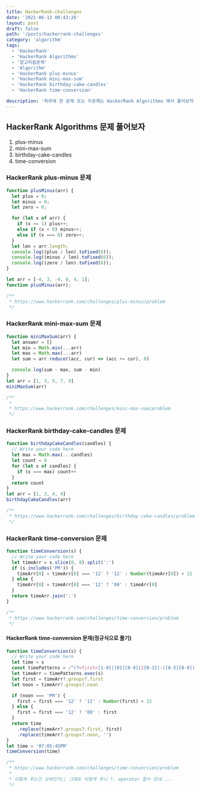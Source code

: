 ```yaml
---
title: HackerRank-challenges
date: '2021-06-13 00:43:26'
layout: post
draft: false
path: '/posts/hackerrank-challenges'
category: 'algorithm'
tags:
  - 'HackerRank'
  - 'HackerRank Algorithms'
  - '알고리즘문제'
  - 'Algorithm'
  - 'HackerRank plus-minus'
  - 'HackerRank mini-max-sum'
  - 'HackerRank birthday-cake-candles'
  - 'HackerRank time-conversion'

description: '하루에 한 문제 또는 두문제는 HackerRank Algorithms 에서 풀어보자 알고리즘 (Algorithm) 공부하다 보면 언젠가 이직이나 회사에서 활용하기를 코딩테스트 준비!! plus-minus, mini-max-sum, birthday-cake-candle, time-conversion'
---
```


## HackerRank Algorithms 문제 풀어보자

1. plus-minus
2. mini-max-sum
3. birthday-cake-candles
4. time-conversion

### HackerRank plus-minus 문제

```javascript
function plusMinus(arr) {
  let plus = 0;
  let minus = 0;
  let zero = 0;

  for (let x of arr) {
    if (x >= 1) plus++;
    else if (x < 0) minus++;
    else if (x === 0) zero++;
  }
  let len = arr.length;
  console.log((plus / len).toFixed(6));
  console.log((minus / len).toFixed(6));
  console.log((zero / len).toFixed(6));
}

let arr = [-4, 3, -9, 0, 4, 1];
function plusMinus(arr);

/**
 * https://www.hackerrank.com/challenges/plus-minus/problem
 */
```

### HackerRank mini-max-sum 문제

```javascript
function miniMaxSum(arr) {
  let answer = []
  let min = Math.min(...arr)
  let max = Math.max(...arr)
  let sum = arr.reduce((acc, cur) => (acc += cur), 0)

  console.log(sum - max, sum - min)
}
let arr = [1, 3, 5, 7, 9]
miniMaxSum(arr)

/**
 *
 * https://www.hackerrank.com/challenges/mini-max-sum/problem
 */
```

### HackerRank birthday-cake-candles 문제

```javascript
function birthdayCakeCandles(candles) {
  // Write your code here
  let max = Math.max(...candles)
  let count = 0
  for (let x of candles) {
    if (x === max) count++
  }
  return count
}
let arr = [1, 3, 4, 4]
birthdayCakeCandles(arr)

/**
 * https://www.hackerrank.com/challenges/birthday-cake-candles/problem
 */
```

### HackerRank time-conversion 문제

```javascript
function timeConversion(s) {
  // Write your code here
  let timeArr = s.slice(0, 8).split(':')
  if (s.includes('PM')) {
    timeArr[0] = timeArr[0] === '12' ? '12' : Number(timeArr[0]) + 12
  } else {
    timeArr[0] = timeArr[0] === '12' ? '00' : timeArr[0]
  }
  return timeArr.join(':')
}

/**
 * https://www.hackerrank.com/challenges/time-conversion/problem
 */
```

#### HackerRank time-conversion 문제(정규식으로 풀기)

```javascript
function timeConversion(s) {
  // Write your code here
  let time = s
  const timePatterns = /^(?<first>[1-9]|[01][0-9]|2[0-3]):([0-5][0-9]):([0-5][0-9])(?<noon>[PM|AM]\w)/g
  let timeArr = timePatterns.exec(s)
  let first = timeArr?.groups?.first
  let noon = timeArr?.groups?.noon

  if (noon === 'PM') {
    first = first === '12' ? '12' : Number(first) + 12
  } else {
    first = first === '12' ? '00' : first
  }
  return time
    .replace(timeArr?.groups?.first, first)
    .replace(timeArr?.groups?.noon, '')
}
let time = '07:05:45PM'
timeConversion(time)

/**
 * https://www.hackerrank.com/challenges/time-conversion/problem
 *
 * 이렇게 푸는건 오바인가;; 그래도 이렇게 푸니 ?. operator 할수 있네....
 */
```
